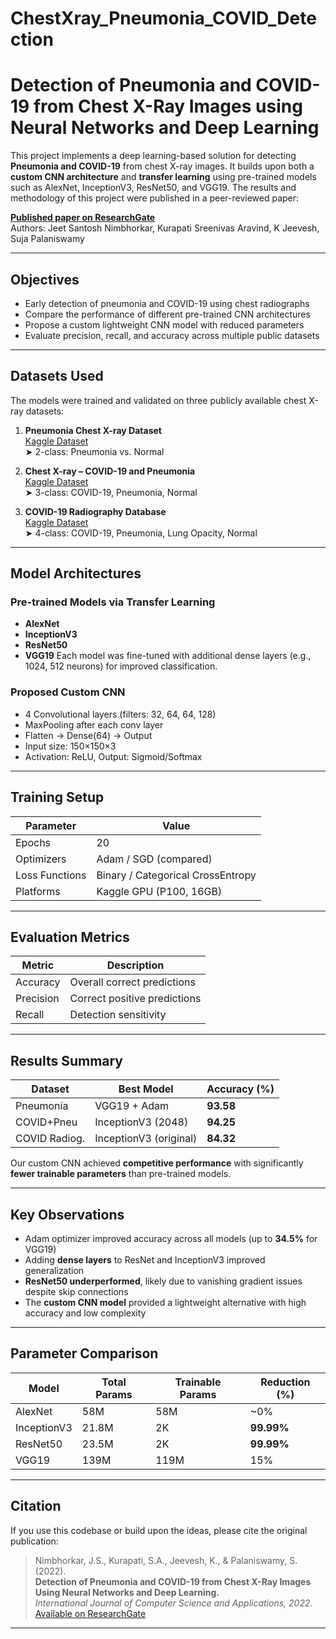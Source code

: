 # ChestXray_Pneumonia_COVID_Detection

#  Detection of Pneumonia and COVID-19 from Chest X-Ray Images using Neural Networks and Deep Learning

This project implements a deep learning-based solution for detecting **Pneumonia and COVID-19** from chest X-ray images. It builds upon both a **custom CNN architecture** and **transfer learning** using pre-trained models such as AlexNet, InceptionV3, ResNet50, and VGG19. The results and methodology of this project were published in a peer-reviewed paper:

 **[Published paper on ResearchGate](https://www.researchgate.net/publication/364821917_Detection_of_Pneumonia_and_COVID-19_from_Chest_X-Ray_Images_Using_Neural_Networks_and_Deep_Learning)**  
 Authors: Jeet Santosh Nimbhorkar, Kurapati Sreenivas Aravind, K Jeevesh, Suja Palaniswamy

---

##  Objectives

- Early detection of pneumonia and COVID-19 using chest radiographs
- Compare the performance of different pre-trained CNN architectures
- Propose a custom lightweight CNN model with reduced parameters
- Evaluate precision, recall, and accuracy across multiple public datasets

---

##  Datasets Used

The models were trained and validated on three publicly available chest X-ray datasets:

1. **Pneumonia Chest X-ray Dataset**  
    [Kaggle Dataset](https://www.kaggle.com/paultimothymooney/chest-xray-pneumonia)  
   ➤ 2-class: Pneumonia vs. Normal

2. **Chest X-ray – COVID-19 and Pneumonia**  
    [Kaggle Dataset](https://www.kaggle.com/prashant268/chest-xray-covid19-pneumonia)  
   ➤ 3-class: COVID-19, Pneumonia, Normal

3. **COVID-19 Radiography Database**  
    [Kaggle Dataset](https://www.kaggle.com/tawsifurrahman/covid19-radiography-database)  
   ➤ 4-class: COVID-19, Pneumonia, Lung Opacity, Normal

---

##  Model Architectures

###  Pre-trained Models via Transfer Learning
- **AlexNet**  
- **InceptionV3**  
- **ResNet50**  
- **VGG19**
   Each model was fine-tuned with additional dense layers (e.g., 1024, 512 neurons) for improved classification.

###  Proposed Custom CNN
- 4 Convolutional layers (filters: 32, 64, 64, 128)
- MaxPooling after each conv layer
- Flatten → Dense(64) → Output
- Input size: 150×150×3
- Activation: ReLU, Output: Sigmoid/Softmax

---

##  Training Setup

| Parameter        | Value                         |
|------------------|-------------------------------|
| Epochs           | 20                            |
| Optimizers       | Adam / SGD (compared)         |
| Loss Functions   | Binary / Categorical CrossEntropy |
| Platforms        | Kaggle GPU (P100, 16GB)       |

---

##  Evaluation Metrics

| Metric     | Description                       |
|------------|-----------------------------------|
| Accuracy   | Overall correct predictions       |
| Precision  | Correct positive predictions      |
| Recall     | Detection sensitivity             |

---

##  Results Summary

| Dataset      | Best Model            | Accuracy (%) |
|--------------|-----------------------|--------------|
| Pneumonia    | VGG19 + Adam          | **93.58**    |
| COVID+Pneu   | InceptionV3 (2048)    | **94.25**    |
| COVID Radiog.| InceptionV3 (original)| **84.32**    |

Our custom CNN achieved **competitive performance** with significantly **fewer trainable parameters** than pre-trained models.

---

## Key Observations

- Adam optimizer improved accuracy across all models (up to **34.5%** for VGG19)
- Adding **dense layers** to ResNet and InceptionV3 improved generalization
- **ResNet50 underperformed**, likely due to vanishing gradient issues despite skip connections
- The **custom CNN model** provided a lightweight alternative with high accuracy and low complexity

---

## Parameter Comparison

| Model      | Total Params | Trainable Params | Reduction (%) |
|------------|--------------|------------------|----------------|
| AlexNet    | 58M          | 58M              | ~0%            |
| InceptionV3| 21.8M        | 2K               | **99.99%**     |
| ResNet50   | 23.5M        | 2K               | **99.99%**     |
| VGG19      | 139M         | 119M             | 15%            |

---

## Citation

If you use this codebase or build upon the ideas, please cite the original publication:

> Nimbhorkar, J.S., Kurapati, S.A., Jeevesh, K., & Palaniswamy, S. (2022).  
> **Detection of Pneumonia and COVID-19 from Chest X-Ray Images Using Neural Networks and Deep Learning.**  
> *International Journal of Computer Science and Applications, 2022.*  
> [Available on ResearchGate](https://www.researchgate.net/publication/364821917_Detection_of_Pneumonia_and_COVID-19_from_Chest_X-Ray_Images_Using_Neural_Networks_and_Deep_Learning)

---

